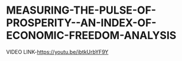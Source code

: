 # MEASURING-THE-PULSE-OF-PROSPERITY--AN-INDEX-OF-ECONOMIC-FREEDOM-ANALYSIS


VIDEO LINK-https://youtu.be/ibtkUrbYF9Y
